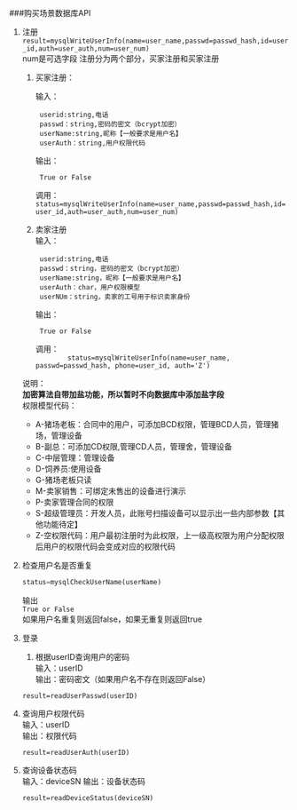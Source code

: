 ###购买场景数据库API
1. 注册
    ```result=mysqlWriteUserInfo(name=user_name,passwd=passwd_hash,id=user_id,auth=user_auth,num=user_num)```  
    num是可选字段
    注册分为两个部分，买家注册和买家注册
    1. 买家注册：
    
        输入：
            
            userid:string,电话
            passwd：string,密码的密文（bcrypt加密）
            userName:string,昵称【一般要求是用户名】
            userAuth：string,用户权限代码
        输出：
        
            True or False  
        调用：  
        ```status=mysqlWriteUserInfo(name=user_name,passwd=passwd_hash,id=user_id,auth=user_auth,num=user_num)```
    2. 卖家注册  
        输入：
        
            userid:string,电话
            passwd：string，密码的密文（bcrypt加密）
            userName:string，昵称【一般要求是用户名】
            userAuth：char，用户权限模型
            userNUm：string，卖家的工号用于标识卖家身份
        输出：
        
            True or False  
        调用：  
        ```        status=mysqlWriteUserInfo(name=user_name, passwd=passwd_hash, phone=user_id, auth='Z')```
    
    说明：  
    **加密算法自带加盐功能，所以暂时不向数据库中添加盐字段**  
    权限模型代码：  
    + A-猪场老板：合同中的用户，可添加BCD权限，管理BCD人员，管理猪场，管理设备
    + B-副总：可添加CD权限,管理CD人员，管理舍，管理设备
    + C-中层管理：管理设备
    + D-饲养员:使用设备
	+ G-猪场老板只读
    + M-卖家销售：可绑定未售出的设备进行演示
    + P-卖家管理合同的权限
    + S-超级管理员：开发人员，此账号扫描设备可以显示出一些内部参数【其他功能待定】
    + Z-空权限代码：用户最初注册时为此权限，上一级高权限为用户分配权限后用户的权限代码会变成对应的权限代码
    
2. 检查用户名是否重复  
    ```python
    status=mysqlCheckUserName(userName)
    ```
    输出  
    ```True or False```   
    如果用户名重复则返回false，如果无重复则返回true  
       
3. 登录    
    1. 根据userID查询用户的密码  
    输入：userID  
    输出：密码密文（如果用户名不存在则返回False）
    ```
    result=readUserPasswd(userID)
    ```
4. 查询用户权限代码  
    输入：userID  
    输出：权限代码  
    ```
    result=readUserAuth(userID)
    ```
5. 查询设备状态码  
    输入：deviceSN
    输出：设备状态码
    ```
    result=readDeviceStatus(deviceSN)
    ```
